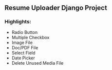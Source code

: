 ## Resume Uploader Django Project



### Highlights:
* Radio Button
* Multiple Checkbox
* Image File
* Doc/PDF File
* Select Field
* Date Picker
* Delete Unused Media File
